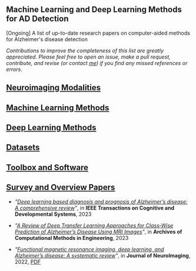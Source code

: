 ## Machine Learning and Deep Learning Methods for AD Detection

[Ongoing] A list of up-to-date research papers on computer-aided methods for Alzheimer's disease detection

*Contributions to improve the completeness of this list are greatly appreciated. Please feel free to open an issue, make a pull request, contribute, and revise (or contact [me](https://thanhtbt.github.io/)) if you find any missed references or errors*.


## [Neuroimaging Modalities](#content)

## [Machine Learning Methods](#content)

## [Deep Learning Methods](#content)

## [Datasets](#content)

## [Toolbox and Software](#content)

## [Survey and Overview Papers](#content)


* *"[Deep learning based diagnosis and prognosis of Alzheimer’s disease: A comprehensive review](https://ieeexplore.ieee.org/document/10064117)"*, in **IEEE Transactions on Cognitive and Developmental Systems**, 2023
  
* *"[A Review of Deep Transfer Learning Approaches for Class‑Wise Prediction of Alzheimer’s Disease Using MRI Images](https://link.springer.com/article/10.1007/s11831-022-09870-0)"*, in **Archives of Computational Methods in Engineering**, 2023
  
* *"[Functional magnetic resonance imaging, deep learning, and Alzheimer’s disease: A systematic review](https://onlinelibrary.wiley.com/doi/abs/10.1111/jon.13063)"*, in **Journal of NeuroImaging**, 2022, [PDF](https://onlinelibrary.wiley.com/doi/epdf/10.1111/jon.13063)



